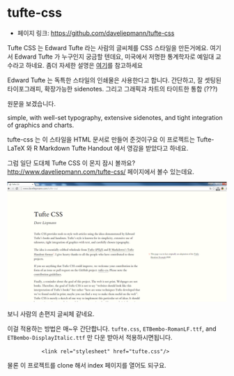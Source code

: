 # tufte-css

- 페이지 링크: https://github.com/daveliepmann/tufte-css


Tufte CSS 는 Edward Tufte 라는 사람의 글씨체를 CSS 스타일을 만든거에요.
여기서 Edward Tufte 가  누구인지 궁금할 텐데요, 미국에서 저명한 통계학자로 예일대 교수라고 하네요.
좀더 자세한 설명은 [여기](https://en.wikipedia.org/wiki/Edward_Tufte)를 참고하세요

Edward Tufte 는  독특한 스타일의 인쇄물은 사용한다고 합니다. 간단하고, 잘 셋팅된 타이포그래피, 확장가능한 sidenotes. 그리고  그래픽과 차트의 타이트한 통합 (???)

원문을 보겠습니다.

simple, with well-set typography, extensive sidenotes, and tight integration of graphics and charts.


 tufte-css 는 이 스타일을  HTML 문서로 만들어 준것이구요
이 프로젝트는 Tufte-LaTeX 와 R Markdown Tufte Handout 에서 영감을 받았다고 하네요.


그럼 일단 도대체 Tufte CSS 이 몬지 잠시 볼까요?
http://www.daveliepmann.com/tufte-css/  페이지에서 볼수 있는데요.

![이미지](../img/021-07-1.png)


보니 사람의 손편지 글씨체 같네요.


이걸 적용하는 방법은 매~우 간단합니다. ```tufte.css```, ```ETBembo-RomanLF.ttf```, and ```ETBembo-DisplayItalic.ttf``` 만 다운 받아서 적용하시면됩니다.

 			   <link rel="stylesheet" href="tufte.css"/>

물론 이 프로젝트를 clone 해서 index 페이지를 열어도 되구요.
